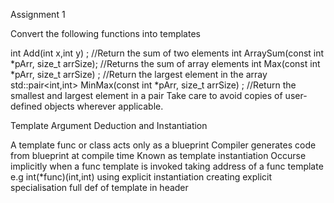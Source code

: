 Assignment 1

Convert the following functions into templates

int Add(int x,int y) ; //Return the sum of two elements
int ArraySum(const int *pArr, size_t arrSize); //Returns the sum of array elements
int Max(const int *pArr, size_t arrSize) ; //Return the largest element in the array
std::pair<int,int> MinMax(const int *pArr, size_t arrSize) ; //Return the smallest and largest element in a pair
Take care to avoid copies of user-defined objects wherever applicable.

Template Argument Deduction and Instantiation

A template func or class acts only as a blueprint
Compiler generates code from blueprint at compile time
Known as template instantiation
Occurse implicitly when
    a func template is invoked
    taking address of a func template e.g int(*func)(int,int)
    using explicit instantiation
    creating explicit specialisation
full def of template in header

